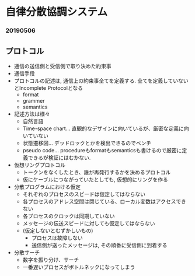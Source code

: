 # 自律分散協調システム

### 20190506

## プロトコル

- 通信の送信側と受信側で取り決めた約束事
- 通信手段
- プロトコルの記述は, 通信上の約束事全てを定義する. 全てを定義していないとIncomplete Protocolとなる
    - format
    - grammer
    - semantics
- 記述方法は様々
    - 自然言語
    - Time-space chart... 直観的なデザインに向いているが、厳密な定義に向いていない
    - 状態遷移図... デッドロックとかを検出できるのでベンチ
    - pseudo code... procedureもformatもsemanticsも書けるので厳密に定義できるが検証にはむかない. 
- 仮想リングプロトコル
    - トークンをなくしたとき、誰が再発行するかを決めるプロトコル
    - 仮にケーブルにつながっていたとしても, 仮想的にリングを作る
- 分散プログラムにおける仮定
    - それぞれのプロセスのスピードは仮定してはならない
    - 各プロセスのアドレス空間は閉じている、ローカル変数はアクセスできない
    - 各プロセスのクロックは同期していない
    - メッセージの伝送スピードに対しても仮定してはならない
    - (仮定しないとむずかしいもの)
        - プロセスは故障しない
        - 送信側が送ったメッセージは, その順番に受信側に到着する
- 分散サーチ
    - 数字を振り分け、サーチ
    - 一番遅いプロセスがボトルネックになってしまう
